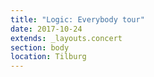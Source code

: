 ```yaml
---
title: "Logic: Everybody tour"
date: 2017-10-24
extends: _layouts.concert
section: body
location: Tilburg
---
```

